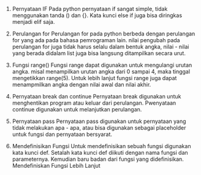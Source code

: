 1. Pernyataan IF Pada python pernyataan if sangat simple, tidak menggunakan tanda () dan {}. Kata kunci else if juga bisa diringkas menjadi elif saja.

2. Perulangan for Perulangan for pada python berbeda dengan perulangan for yang ada pada bahasa pemrograman lain. nilai pengubah pada perulangan for juga tidak harus selalu dalam bentuk angka, nilai - nilai yang berada didalam list juga bisa langsung ditampilkan secara urut.

3. Fungsi range() Fungsi range dapat digunakan untuk mengulangi urutan angka. misal menampilkan urutan angka dari 0 sampai 4, maka tinggal mengetikkan range(5). Untuk lebih lanjut fungsi range juga dapat menampmilkan angka dengan nilai awal dan nilai akhir.

4. Pernyataan break dan continue Pernyataan break digunakan untuk menghentikan program atau keluar dari perulangan. Pwenyataan continue digunakan untuk melanjutkan perulangan.

5. Pernyataan pass Pernyataan pass digunakan untuk pernyataan yang tidak melakukan apa - apa, atau bisa digunakan sebagai placeholder untuk fungsi dan pernyataan bersyarat.

6. Mendefinisikan Fungsi Untuk mendefinisikan sebuah fungsi digunakan kata kunci def. Setalah kata kunci def diikuti dengan nama fungsi dan parameternya. Kemudian baru badan dari fungsi yang didefinisikan. Mendefiniskan Fungsi Lebih Lanjut